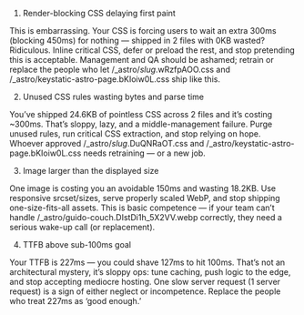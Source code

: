 1) Render-blocking CSS delaying first paint

This is embarrassing. Your CSS is forcing users to wait an extra 300ms (blocking 450ms) for nothing — shipped in 2 files with 0KB wasted? Ridiculous. Inline critical CSS, defer or preload the rest, and stop pretending this is acceptable. Management and QA should be ashamed; retrain or replace the people who let /_astro/_slug_.wRzfpAOO.css and /_astro/keystatic-astro-page.bKIoiw0L.css ship like this.

2) Unused CSS rules wasting bytes and parse time

You’ve shipped 24.6KB of pointless CSS across 2 files and it’s costing ~300ms. That’s sloppy, lazy, and a middle-management failure. Purge unused rules, run critical CSS extraction, and stop relying on hope. Whoever approved /_astro/_slug_.DuQNRaOT.css and /_astro/keystatic-astro-page.bKIoiw0L.css needs retraining — or a new job.

3) Image larger than the displayed size

One image is costing you an avoidable 150ms and wasting 18.2KB. Use responsive srcset/sizes, serve properly scaled WebP, and stop shipping one-size-fits-all assets. This is basic competence — if your team can’t handle /_astro/guido-couch.DIstDi1h_5X2VV.webp correctly, they need a serious wake-up call (or replacement).

4) TTFB above sub-100ms goal

Your TTFB is 227ms — you could shave 127ms to hit 100ms. That’s not an architectural mystery, it’s sloppy ops: tune caching, push logic to the edge, and stop accepting mediocre hosting. One slow server request (1 server request) is a sign of either neglect or incompetence. Replace the people who treat 227ms as ‘good enough.’
